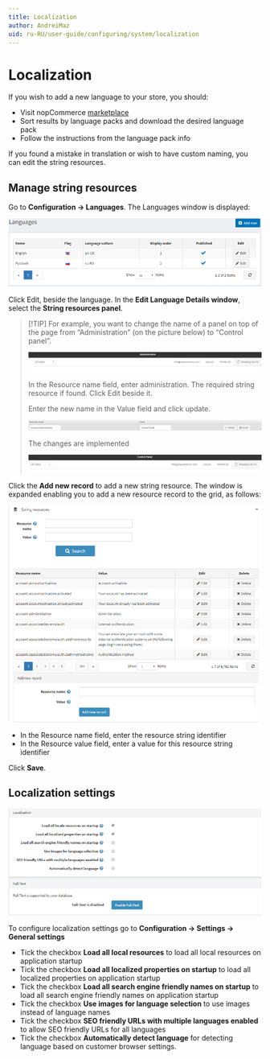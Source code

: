 ```yaml
---
title: Localization
author: AndreiMaz
uid: ru-RU/user-guide/configuring/system/localization
---
```


# Localization

If you wish to add a new language to your store, you should:

* Visit nopCommerce [marketplace](http://www.nopcommerce.com/marketplace.aspx)
* Sort results by language packs and download the desired language pack
* Follow the instructions from the language pack info

If you found a mistake in translation or wish to have custom naming, you can edit the string resources.

## Manage string resources

Go to **Configuration → Languages**. The Languages window is displayed:

![Languages](_static/localization/languages.png)

Click Edit, beside the language. In the **Edit Language Details window**, select the **String resources panel**.

> [!TIP] For example, you want to change the name of a panel on top of the page from “Administration” (on the picture below) to “Control panel”.
> 
> ![Example 1](_static/localization/lang-example-before-change.jpeg)
> 
> In the Resource name field, enter administration. The required string resource if found. Click Edit beside it.
> 
> Enter the new name in the Value field and click update.
> 
> ![Example 2](_static/localization/lang-resource-edit.jpeg)
> 
> The changes are implemented
> 
> ![Example 3](_static/localization/lang-example-after-change.jpeg)

Click the **Add new record** to add a new string resource. The window is expanded enabling you to add a new resource record to the grid, as follows:

![Add new record](_static/localization/lang-add-resource.png)

* In the Resource name field, enter the resource string identifier
* In the Resource value field, enter a value for this resource string identifier

Click **Save**.

## Localization settings

![Localization settings](_static/localization/lang-localization-settings.png)

To configure localization settings go to **Configuration → Settings → General settings**

* Tick the checkbox **Load all local resources** to load all local resources on application startup
* Tick the checkbox **Load all localized properties on startup** to load all localized properties on application startup
* Tick the checkbox **Load all search engine friendly names on startup** to load all search engine friendly names on application startup
* Tick the checkbox **Use images for language selection** to use images instead of language names
* Tick the checkbox **SEO friendly URLs with multiple languages enabled** to allow SEO friendly URLs for all languages
* Tick the checkbox **Automatically detect language** for detecting language based on customer browser settings.